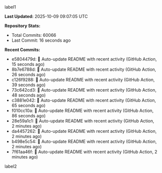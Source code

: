 
label1 
<!-- ACTIVITY_START -->
**Last Updated:** 2025-10-09 09:07:05 UTC

**Repository Stats:**
- Total Commits: 60066
- Last Commit: 16 seconds ago

**Recent Commits:**
- e5804479d: 🤖 Auto-update README with recent activity (GitHub Action, 15 seconds ago)
- 8b7e6788d: 🤖 Auto-update README with recent activity (GitHub Action, 26 seconds ago)
- c126f9288: 🤖 Auto-update README with recent activity (GitHub Action, 39 seconds ago)
- 73c642cd3: 🤖 Auto-update README with recent activity (GitHub Action, 48 seconds ago)
- c3881e042: 🤖 Auto-update README with recent activity (GitHub Action, 65 seconds ago)
- f010cc10a: 🤖 Auto-update README with recent activity (GitHub Action, 86 seconds ago)
- 28e59a1c1: 🤖 Auto-update README with recent activity (GitHub Action, 2 minutes ago)
- da4457262: 🤖 Auto-update README with recent activity (GitHub Action, 2 minutes ago)
- b498e5c54: 🤖 Auto-update README with recent activity (GitHub Action, 2 minutes ago)
- 7f61aa46f: 🤖 Auto-update README with recent activity (GitHub Action, 2 minutes ago)
<!-- ACTIVITY_END -->

label2

